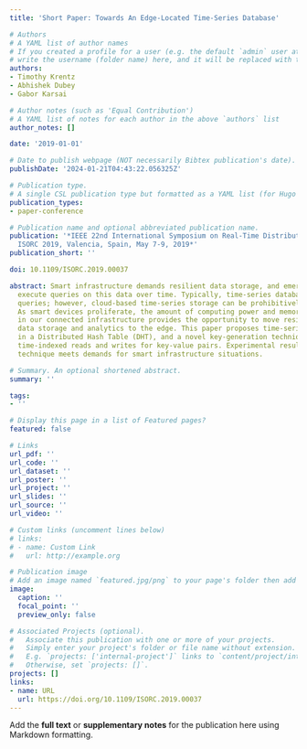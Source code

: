 ```yaml
---
title: 'Short Paper: Towards An Edge-Located Time-Series Database'

# Authors
# A YAML list of author names
# If you created a profile for a user (e.g. the default `admin` user at `content/authors/admin/`), 
# write the username (folder name) here, and it will be replaced with their full name and linked to their profile.
authors:
- Timothy Krentz
- Abhishek Dubey
- Gabor Karsai

# Author notes (such as 'Equal Contribution')
# A YAML list of notes for each author in the above `authors` list
author_notes: []

date: '2019-01-01'

# Date to publish webpage (NOT necessarily Bibtex publication's date).
publishDate: '2024-01-21T04:43:22.056325Z'

# Publication type.
# A single CSL publication type but formatted as a YAML list (for Hugo requirements).
publication_types:
- paper-conference

# Publication name and optional abbreviated publication name.
publication: '*IEEE 22nd International Symposium on Real-Time Distributed Computing,
  ISORC 2019, Valencia, Spain, May 7-9, 2019*'
publication_short: ''

doi: 10.1109/ISORC.2019.00037

abstract: Smart infrastructure demands resilient data storage, and emerging applications
  execute queries on this data over time. Typically, time-series databases serve these
  queries; however, cloud-based time-series storage can be prohibitively expensive.
  As smart devices proliferate, the amount of computing power and memory available
  in our connected infrastructure provides the opportunity to move resilient time-series
  data storage and analytics to the edge. This paper proposes time-series storage
  in a Distributed Hash Table (DHT), and a novel key-generation technique that provides
  time-indexed reads and writes for key-value pairs. Experimental results show this
  technique meets demands for smart infrastructure situations.

# Summary. An optional shortened abstract.
summary: ''

tags:
- ''

# Display this page in a list of Featured pages?
featured: false

# Links
url_pdf: ''
url_code: ''
url_dataset: ''
url_poster: ''
url_project: ''
url_slides: ''
url_source: ''
url_video: ''

# Custom links (uncomment lines below)
# links:
# - name: Custom Link
#   url: http://example.org

# Publication image
# Add an image named `featured.jpg/png` to your page's folder then add a caption below.
image:
  caption: ''
  focal_point: ''
  preview_only: false

# Associated Projects (optional).
#   Associate this publication with one or more of your projects.
#   Simply enter your project's folder or file name without extension.
#   E.g. `projects: ['internal-project']` links to `content/project/internal-project/index.md`.
#   Otherwise, set `projects: []`.
projects: []
links:
- name: URL
  url: https://doi.org/10.1109/ISORC.2019.00037
---
```


Add the **full text** or **supplementary notes** for the publication here using Markdown formatting.
